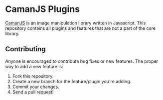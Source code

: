 # CamanJS Plugins

[CamanJS](https://github.com/meltingice/CamanJS) is an image manipulation library written in Javascript. This repository contains all plugins and features that are not a part of the core library.

## Contributing

Anyone is encouraged to contribute bug fixes or new features. The proper way to add a new feature is:

1. Fork this repository.
2. Create a new branch for the feature/plugin you're adding.
3. Commit your changes.
4. Send a pull request!
